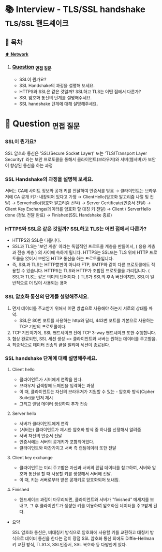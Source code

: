 # :books: Interview - TLS/SSL handshake <sub>TLS/SSL 핸드셰이크</sub>

## :bookmark_tabs: 목차

[:arrow_up: **Network**](../README.md)

1. ### [Question](#) <sub>면접 질문</sub>
   
   - SSL이 뭔가요?
   - SSL Handshake의 과정을 설명해 보세요.
   - HTTPS와 SSL은 같은 것일까? SSL하고 TLS는 어떤 점에서 다른가?
   - SSL 암호화 통신의 단계를 설명해주세요.
   - SSL handshake 단계에 대해 설명해주세요.

# :closed_book: Question <sub>면접 질문</sub>

### SSL이 뭔가요?


   SSL 암호화 통신은 'SSL(Secure Socket Layer)' 또는 'TLS(Transport Layer Security)' 라는 보안 프로토콜을 통해서 클라이언트(브라우저)와 서버(웹서버)가 보안이 향상된 통신을 하는 과정

### SSL Handshake의 과정을 설명해 보세요.

   서버는 CA에 사이트 정보와 공개 키를 전달하여 인증서를 받음 → 클라이언트는 브라우저에 CA 공개 키가 내장되어 있다고 가정 → ClientHello(암호화 알고리즘 나열 및 전달) → Serverhello(암호화 알고리즘 선택) → Server Certificate(인증서 전달) → Client Key Exchange(데이터를 암호화 할 대칭 키 전달) → Client / ServerHello done (정보 전달 완료) → Finished(SSL Handshake 종료)


### HTTPS와 SSL은 같은 것일까? SSL하고 TLS는 어떤 점에서 다른가?

- HTTPS와 SSL은 다릅니다.
- SSL과 TLS는 '보안 계층' 이라는 독립적인 프로토콜 계층을 만들어서, ( 응용 계층과 전송 계층 ) 의 사이에 속하게 됩니다.
HTTPS는 SSL또는 TLS 위에 HTTP 프로토콜을 얹어서 보안된 HTTP 통신을 하는 프로토콜입니다.
- 즉, SSL과 TLS는 HTTP뿐만이 아니라 FTP, SMTP와 같이 다른 프로토콜에도 적용할 수 있습니다.
HTTPS는 TLS와 HTTP가 조합된 프로토콜을 가리킵니다. ( SSL과 TLS는 같은 의미의 단어이다. )
TLS가 SSL의 후속 버전이지만, SSL이 일반적으로 더 많이 사용되는 용어


### SSL 암호화 통신의 단계를 설명해주세요.

1. 먼저 데이터를 주고받기 위해서 어떤 방법으로 사용해야 하는지 서로의 상태를 파악.
   - SSL은 80번 포트를 사용하는 http와 달리, 443번 포트를 기본으로 사용하는 TCP 기반의 프로토콜이다.
1. TCP 기반이기에, SSL 핸드셰이크 전에 TCP 3-way 핸드셰이크 또한 수행합니다.
1. 협상 완료되면, SSL 세션 생성 => 클라이언트와 서버는 원하는 데이터를 주고받음.
1. 최종적으로 데이터 전송의 끝을 알리며 세션이 종료된다.

###  SSL handshake 단계에 대해 설명해주세요.

1. Client hello

   - 클라이언트가 서버에게 연락을 한다.
   - 브라우저 검색창에 도메인을 입력하는 과정
   - 이 때, 클라이언트는 자신의 브라우저가 지원할 수 있는 - 암호화 방식(Cipher Suite)을 먼저 제시
   - 그리고 랜덤 데이터 생성하여 추가 전송

1. Server hello

   - 서버가 클라이언트에게 연락
   - (서버는) 클라이언트가 제시한 암호화 방식 중 하나를 선정해서 알려줌
   - 서버 자신의 인증서 전달
   - 인증서에는 서버의 공개키가 포함되어있다.
   - 클라이언트와 마찬가지고 서버 측 랜덤데이터 또한 전달

1. Client key exchange

   - 클라이언트는 미리 주고받은 자신과 서버의 랜덤 데이터를 참고하여, 서버와 암호화 통신을 할 때 사용할 키를 생성해서 서버에 전달.
   - 이 때, 키는 서버로부터 받은 공개키로 암호화되어 보내짐.

1. Finished

   - 핸드셰이크 과정이 마무리되면, 클라이언트와 서버가 "finished" 메세지를 보내고, 그 후 클라이언트가 생성한 키를 이용하여 암호화된 데이터를 주고받게 된다.

- 요약

   SSL 암호화 통신은, 비대칭키 방식으로 암호화에 사용할 키를 교환하고 대칭키 방식으로 데이터 통신을 한다는 점이 장점
   SSL 암호화 통신 외에도 Diffie-Hellman 키 교환 방식, TLS1.3, SSL인증서, SSL 복호화 등 다양한게 있다.